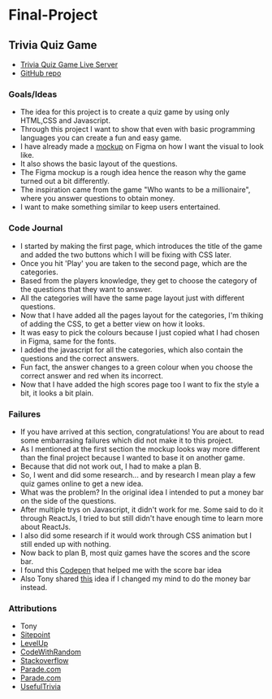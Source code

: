 # Final-Project
## Trivia Quiz Game
- [Trivia Quiz Game Live Server](http://127.0.0.1:5500/assignments/Final-Project/)
- [GitHub repo](https://github.com/noraSk/Final-Project)
### Goals/Ideas
- The idea for this project is to create a quiz game by using only HTML,CSS and Javascript.
- Through this project I want to show that even with basic programming languages you can create a fun and easy game.
- I have already made a [mockup](https://www.figma.com/file/pHXHCwf9WdaSbIJkVfSWUd/Trivia-Quiz-Game?node-id=0%3A1) on Figma on how I want the visual to look like.
- It also shows the basic layout of the questions.
- The Figma mockup is a rough idea hence the reason why the game turned out a bit differently.
- The inspiration came from the game "Who wants to be a millionaire", where you answer questions to obtain money.
- I want to make something similar to keep users entertained.
### Code Journal
- I started by making the first page, which introduces the title of the game and added the two buttons which I will be fixing with CSS later.
- Once you hit 'Play' you are taken to the second page, which are the categories.
- Based from the players knowledge, they get to choose the category of the questions that they want to answer.
- All the categories will have the same page layout just with different questions.
- Now that I have added all the pages layout for the categories, I'm thiking of adding the CSS, to get a better view on how it looks.
- It was easy to pick the colours because I just copied what I had chosen in Figma, same for the fonts.
- I added the javascript for all the categories, which also contain the questions and the correct answers.
- Fun fact, the answer changes to a green colour when you choose the correct answer and red when its incorrect.
- Now that I have added the high scores page too I want to fix the style a bit, it looks a bit plain.

### Failures
- If you have arrived at this section, congratulations! You are about to read some embarrasing failures which did not make it to this project.
- As I mentioned at the first section the mockup looks way more different than the final project because I wanted to base it on another game.
- Because that did not work out, I had to make a plan B.
- So, I went and did some research... and by research I mean play a few quiz games online to get a new idea.
- What was the problem? In the original idea I intended to put a money bar on the side of the questions.
- After multiple trys on Javascript, it didn't work for me. Some said to do it through ReactJs, I tried to but still didn't have enough time to learn more about ReactJs.
- I also did some research if it would work through CSS animation but I still ended up with nothing.
- Now back to plan B, most quiz games have the scores and the score bar.
- I found this [Codepen](https://codepen.io/zehad/pen/mdyejBB) that helped me with the score bar idea
- Also Tony shared [this](https://codepen.io/acidtone/pen/YbmvrX) idea if I changed my mind to do the money bar instead.
### Attributions
- Tony
- [Sitepoint](https://www.sitepoint.com/simple-javascript-quiz/)
- [LevelUp](https://levelup.gitconnected.com/building-a-quiz-app-in-javascript-b3f7d596855b)
- [CodeWithRandom](https://www.codewithrandom.com/2021/09/quiz-app-javascript-quiz-app-source-code.html)
- [Stackoverflow](https://stackoverflow.com/questions/68687270/increment-score-in-a-quiz-game-based-on-selecting-the-right-answers-with-an-obje)
- [Parade.com](https://parade.com/1182514/marynliles/sports-trivia/)
- [Parade.com](https://parade.com/977752/samuelmurrian/movie-trivia/)
- [UsefulTrivia](https://www.usefultrivia.com/geography_trivia/)